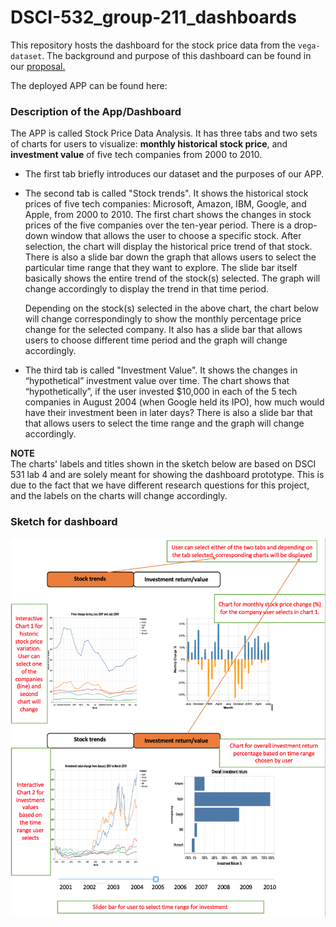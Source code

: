 # DSCI-532_group-211_dashboards

This repository hosts the dashboard for the stock price data from the `vega-dataset`. The background and purpose of this dashboard can be found in our [proposal.](https://github.com/UBC-MDS/DSCI-532_group-211_dashboards/blob/master/Proposal.md)

The deployed APP can be found here:

### Description of the App/Dashboard

The APP is called Stock Price Data Analysis. It has three tabs and two sets of charts for users to visualize: **monthly historical stock price**, and **investment value** of five tech companies from 2000 to 2010.

- The first tab briefly introduces our dataset and the purposes of our APP. 

- The second tab is called "Stock trends". It shows the historical stock prices of five tech companies: Microsoft, Amazon, IBM, Google, and Apple, from 2000 to 2010. The first chart shows the changes in stock prices of the five companies over the ten-year period. There is a drop-down window that allows the user to choose a specific stock. After selection, the chart will display the historical price trend of that stock. There is also a slide bar down the graph that allows users to select the particular time range that they want to explore. The slide bar itself basically shows the entire trend of the stock(s) selected. The graph will change accordingly to display the trend in that time period. 

    Depending on the stock(s) selected in the above chart, the chart below will change correspondingly to show the monthly    percentage price change for the selected company. It also has a slide bar that allows users to choose different time period and the graph will change accordingly.

- The third tab is called "Investment Value". It shows the changes in “hypothetical” investment value over time. The chart shows that “hypothetically”, if the user invested $10,000 in each of the 5 tech companies in August 2004 (when Google held its IPO), how much would have their investment been in later days? There is also a slide bar that that allows users to select the time range and the graph will change accordingly.

**NOTE**   
The charts' labels and titles shown in the sketch below are based on DSCI 531 lab 4 and are solely meant for showing the dashboard prototype. This is due to the fact that we have different research questions for this project, and the labels on the  charts will change accordingly.

### Sketch for dashboard 

![](img/sketch2.png)
